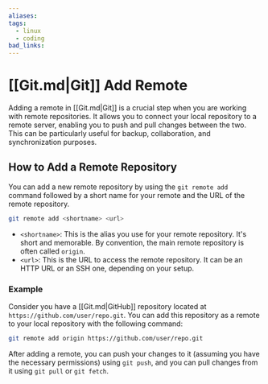 ```yaml
---
aliases: 
tags:
  - linux
  - coding
bad_links:
---
```

# [[Git.md|Git]] Add Remote
Adding a remote in [[Git.md|Git]] is a crucial step when you are working with remote repositories. It allows you to connect your local repository to a remote server, enabling you to push and pull changes between the two. This can be particularly useful for backup, collaboration, and synchronization purposes.

## How to Add a Remote Repository

You can add a new remote repository by using the `git remote add` command followed by a short name for your remote and the URL of the remote repository.

```bash
git remote add <shortname> <url>
```

- `<shortname>`: This is the alias you use for your remote repository. It's short and memorable. By convention, the main remote repository is often called `origin`.
- `<url>`: This is the URL to access the remote repository. It can be an HTTP URL or an SSH one, depending on your setup.

### Example

Consider you have a [[Git.md|GitHub]] repository located at `https://github.com/user/repo.git`. You can add this repository as a remote to your local repository with the following command:

```bash
git remote add origin https://github.com/user/repo.git
```

After adding a remote, you can push your changes to it (assuming you have the necessary permissions) using `git push`, and you can pull changes from it using `git pull` or `git fetch`.
